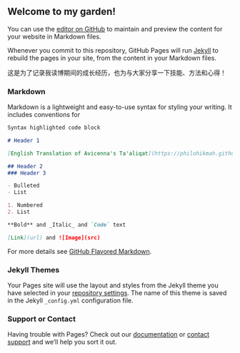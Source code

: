 ## Welcome to my garden!

You can use the [editor on GitHub](https://github.com/philohikmah/avicenna/edit/master/README.md) to maintain and preview the content for your website in Markdown files.

Whenever you commit to this repository, GitHub Pages will run [Jekyll](https://jekyllrb.com/) to rebuild the pages in your site, from the content in your Markdown files.

这是为了记录我读博期间的成长经历，也为与大家分享一下技能、方法和心得！

### Markdown

Markdown is a lightweight and easy-to-use syntax for styling your writing. It includes conventions for

```markdown
Syntax highlighted code block

# Header 1

[English Translation of Avicenna's Ta'aliqat](https://philohikmah.github.io/Ta-aliqat/)

## Header 2
### Header 3

- Bulleted
- List

1. Numbered
2. List

**Bold** and _Italic_ and `Code` text

[Link](url) and ![Image](src)
```

For more details see [GitHub Flavored Markdown](https://guides.github.com/features/mastering-markdown/).

### Jekyll Themes

Your Pages site will use the layout and styles from the Jekyll theme you have selected in your [repository settings](https://github.com/philohikmah/avicenna/settings). The name of this theme is saved in the Jekyll `_config.yml` configuration file.

### Support or Contact

Having trouble with Pages? Check out our [documentation](https://help.github.com/categories/github-pages-basics/) or [contact support](https://github.com/contact) and we’ll help you sort it out.

